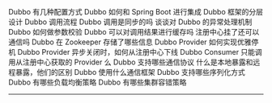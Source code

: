 Dubbo 有几种配置方式
Dubbo 如何和 Spring Boot 进行集成
Dubbo 框架的分层设计
Dubbo 调用流程
Dubbo 调用是同步的吗
谈谈对 Dubbo 的异常处理机制
Dubbo 如何做参数校验
Dubbo 可以对调用结果进行缓存吗
注册中心挂了还可以通信吗
Dubbo 在 Zookeeper 存储了哪些信息
Dubbo Provider 如何实现优雅停机
Dubbo Provider 异步关闭时，如何从注册中心下线
Dubbo Consumer 只能调用从注册中心获取的 Provider 么
Dubbo 支持哪些通信协议
什么是本地暴露和远程暴露，他们的区别
Dubbo 使用什么通信框架
Dubbo 支持哪些序列化方式
Dubbo 有哪些负载均衡策略
Dubbo 有哪些集群容错策略





----